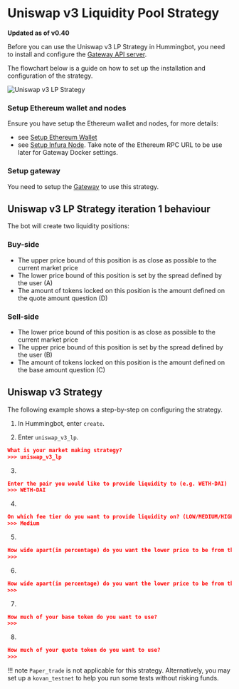 # Uniswap v3 Liquidity Pool Strategy

**Updated as of v0.40**

Before you can use the Uniswap v3 LP Strategy in Hummingbot, you need to install and configure the [Gateway API server](/installation/gateway/).

The flowchart below is a guide on how to set up the installation and configuration of the strategy.

![Uniswap v3 LP Strategy](/assets/img/uniswapv3-strat-diagram.jpg)

### Setup Ethereum wallet and nodes

Ensure you have setup the Ethereum wallet and nodes, for more details:

- see [Setup Ethereum Wallet](https://docs.hummingbot.io/operation/connect-exchange/#setup-ethereum-wallet)
- see [Setup Infura Node](https://docs.hummingbot.io/operation/connect-exchange/#option-1-infura). Take note of the Ethereum RPC URL to be use later for Gateway Docker settings.

### Setup gateway

You need to setup the [Gateway](/installation/gateway/) to use this strategy.

## Uniswap v3 LP Strategy iteration 1 behaviour

The bot will create two liquidity positions:

### Buy-side

- The upper price bound of this position is as close as possible to the current market price
- The lower price bound of this position is set by the spread defined by the user (A)
- The amount of tokens locked on this position is the amount defined on the quote amount question (D)

### Sell-side

- The lower price bound of this position is as close as possible to the current market price
- The upper price bound of this position is set by the spread defined by the user (B)
- The amount of tokens locked on this position is the amount defined on the base amount question (C)

## Uniswap v3 Strategy

The following example shows a step-by-step on configuring the strategy.

1. In Hummingbot, enter `create`.

2. Enter `uniswap_v3_lp`.
```json
What is your market making strategy?
>>> uniswap_v3_lp
```

3. 
```json
Enter the pair you would like to provide liquidity to (e.g. WETH-DAI)
>>> WETH-DAI
```

4. 
```json
On which fee tier do you want to provide liquidity on? (LOW/MEDIUM/HIGH)
>>> Medium
```

5. 
```json
How wide apart(in percentage) do you want the lower price to be from the upper price for buy position? (Enter 1 to indicate 1%)
>>>
```

6. 
```json
How wide apart(in percentage) do you want the lower price to be from the upper price for sell position? (Enter 1 to indicate 1%)
>>>
```

7. 
```json
How much of your base token do you want to use?
>>>
```

8. 
```json
How much of your quote token do you want to use?
>>>
```

!!! note
    `Paper_trade` is not applicable for this strategy. Alternatively, you may set up a `kovan_testnet` to help you run some tests without risking funds.
